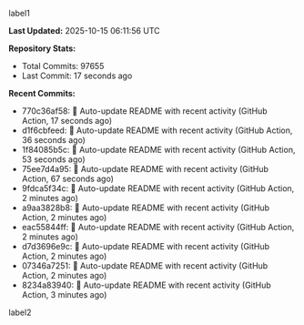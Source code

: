 
label1 
<!-- ACTIVITY_START -->
**Last Updated:** 2025-10-15 06:11:56 UTC

**Repository Stats:**
- Total Commits: 97655
- Last Commit: 17 seconds ago

**Recent Commits:**
- 770c36af58: 🤖 Auto-update README with recent activity (GitHub Action, 17 seconds ago)
- d1f6cbfeed: 🤖 Auto-update README with recent activity (GitHub Action, 36 seconds ago)
- 1f84085b5c: 🤖 Auto-update README with recent activity (GitHub Action, 53 seconds ago)
- 75ee7d4a95: 🤖 Auto-update README with recent activity (GitHub Action, 67 seconds ago)
- 9fdca5f34c: 🤖 Auto-update README with recent activity (GitHub Action, 2 minutes ago)
- a9aa3828b8: 🤖 Auto-update README with recent activity (GitHub Action, 2 minutes ago)
- eac55844ff: 🤖 Auto-update README with recent activity (GitHub Action, 2 minutes ago)
- d7d3696e9c: 🤖 Auto-update README with recent activity (GitHub Action, 2 minutes ago)
- 07346a7251: 🤖 Auto-update README with recent activity (GitHub Action, 2 minutes ago)
- 8234a83940: 🤖 Auto-update README with recent activity (GitHub Action, 3 minutes ago)
<!-- ACTIVITY_END -->

label2
